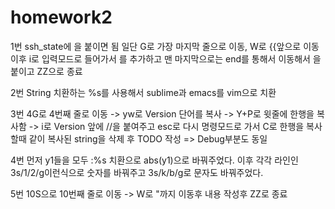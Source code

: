 # homework2


1번
ssh_state에 을 붙이면 됨
일단 G로 가장 마지막 줄으로 이동, W로 {{앞으로 이동 이후 i로 입력모드로 들어가서 를 추가하고 맨 마지막으로는 end를 통해서 이동해서 을 붙이고 ZZ으로 종료




2번
String 치환하는 %s를 사용해서 sublime과 emacs를 vim으로 치환



3번
4G로 4번째 줄로 이동 -> yw로 Version 단어를 복사 -> Y+P로 윗줄에 한행을 복사함 -> i로 Version 앞에 //을 붙여주고 esc로 다시 명령모드로 가서 C로 한행을 복사할때
같이 복사된 string을 삭제 후 TODO 작성 => Debug부분도 동일



4번
먼저 y1들을 모두 :%s 치환으로 abs(y1)으로 바꿔주었다. 이후 각각 라인인 3s/1/2/g이런식으로 숫자를 바꿔주고 3s/k/b/g로 문자도 바꿔주었다.



5번
10S으로 10번째 줄로 이동 -> W로 "까지 이동후 내용 작성후 ZZ로 종료






